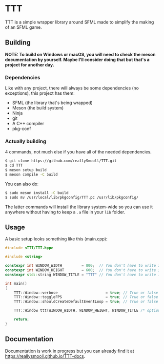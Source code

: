 # TTT
TTT is a simple wrapper library around SFML made to simplify the making of an SFML game.

## Building
**NOTE: To build on Windows or macOS, you will need to check the meson documentation by yourself. Maybe I'll consider doing that but that's a project for another day.**

### Dependencies
Like with any project, there will always be some dependencies (no exceptions), this project has them:

- SFML (the library that's being wrapped)
- Meson (the build system)
- Ninja
- git
- A C++ compiler
- pkg-conf

### Actually building
4 commands, not much else if you have all of the needed dependencies.

```bash
$ git clone https://github.com/reallySmooll/TTT.git
$ cd TTT
$ meson setup build
$ meson compile -C build
```

You can also do:

```bash
$ sudo meson install -C build
$ sudo mv /usr/local/lib/pkgconfig/TTT.pc /usr/lib/pkgconfig/
```

The latter commands will install the library system-wide so you can use it anywhere without having to keep a `.a` file in your `lib` folder.

## Usage
A basic setup looks something like this (main.cpp):

```cpp
#include <TTT/TTT.hpp>

#include <string>

constexpr int WINDOW_WIDTH         = 800;  // You don't have to write it exactly like here.
constexpr int WINDOW_HEIGHT        = 600;  // You don't have to write it exactly like here.
constexpr std::string WINDOW_TITLE = "TTT" // You don't have to write it exactly like here.

int main()
{
    TTT::Window::verbose                      = true; // True or false for debug output.
    TTT::Window::toggleFPS                    = true; // True or false for toggling FPS at startup.
    TTT::Window::shouldCreateDefaultEventLoop = true; // True or false for creating a default immutable event loop.

    TTT::Window ttt(WINDOW_WIDTH, WINDOW_HEIGHT, WINDOW_TITLE /* optional */);

    return;
}
```

## Documentation
Documentation is work in progress but you can already find it at https://reallysmooll.github.io/TTT-docs.
